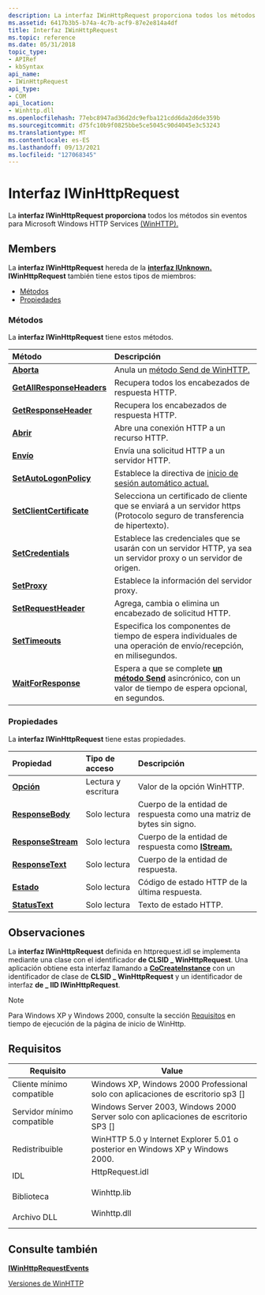 ```yaml
---
description: La interfaz IWinHttpRequest proporciona todos los métodos sin eventos para Microsoft Windows HTTP Services (WinHTTP).
ms.assetid: 6417b3b5-b74a-4c7b-acf9-87e2e814a4df
title: Interfaz IWinHttpRequest
ms.topic: reference
ms.date: 05/31/2018
topic_type:
- APIRef
- kbSyntax
api_name:
- IWinHttpRequest
api_type:
- COM
api_location:
- Winhttp.dll
ms.openlocfilehash: 77ebc8947ad36d2dc9efba121cdd6da2d6de359b
ms.sourcegitcommit: d75fc10b9f0825bbe5ce5045c90d4045e3c53243
ms.translationtype: MT
ms.contentlocale: es-ES
ms.lasthandoff: 09/13/2021
ms.locfileid: "127068345"
---
```

# <a name="iwinhttprequest-interface"></a>Interfaz IWinHttpRequest

La **interfaz IWinHttpRequest proporciona** todos los métodos sin eventos para Microsoft Windows HTTP Services [(WinHTTP).](about-winhttp.md)

## <a name="members"></a>Members

La **interfaz IWinHttpRequest** hereda de la [**interfaz IUnknown.**](/windows/desktop/api/unknwn/nn-unknwn-iunknown) **IWinHttpRequest** también tiene estos tipos de miembros:

-   [Métodos](#methods)
-   [Propiedades](#properties)

### <a name="methods"></a>Métodos

La **interfaz IWinHttpRequest** tiene estos métodos.



| Método                                                                 | Descripción                                                                                                                             |
|:-----------------------------------------------------------------------|:----------------------------------------------------------------------------------------------------------------------------------------|
| [**Aborta**](iwinhttprequest-abort.md)                                 | Anula un [método Send de WinHTTP.](about-winhttp.md) [](iwinhttprequest-send.md)<br/>                                           |
| [**GetAllResponseHeaders**](iwinhttprequest-getallresponseheaders.md) | Recupera todos los encabezados de respuesta HTTP.<br/>                                                                                         |
| [**GetResponseHeader**](iwinhttprequest-getresponseheader.md)         | Recupera los encabezados de respuesta HTTP.<br/>                                                                                         |
| [**Abrir**](iwinhttprequest-open.md)                                   | Abre una conexión HTTP a un recurso HTTP.<br/>                                                                                |
| [**Envío**](iwinhttprequest-send.md)                                   | Envía una solicitud HTTP a un servidor HTTP.<br/>                                                                                     |
| [**SetAutoLogonPolicy**](iwinhttprequest-setautologonpolicy.md)       | Establece la directiva de [inicio de sesión automático actual.](authentication-in-winhttp.md)<br/>                             |
| [**SetClientCertificate**](iwinhttprequest-setclientcertificate.md)   | Selecciona un certificado de cliente que se enviará a un servidor https (Protocolo seguro de transferencia de hipertexto).<br/>                                 |
| [**SetCredentials**](iwinhttprequest-setcredentials.md)               | Establece las credenciales que se usarán con un servidor HTTP, ya sea un servidor proxy o un servidor de origen.<br/>                             |
| [**SetProxy**](iwinhttprequest-setproxy.md)                           | Establece la información del servidor proxy.<br/>                                                                                               |
| [**SetRequestHeader**](iwinhttprequest-setrequestheader.md)           | Agrega, cambia o elimina un encabezado de solicitud HTTP.<br/>                                                                            |
| [**SetTimeouts**](iwinhttprequest-settimeouts.md)                     | Especifica los componentes de tiempo de espera individuales de una operación de envío/recepción, en milisegundos.<br/>                                   |
| [**WaitForResponse**](iwinhttprequest-waitforresponse.md)             | Espera a que se complete [**un método Send**](iwinhttprequest-send.md) asincrónico, con un valor de tiempo de espera opcional, en segundos.<br/> |



 

### <a name="properties"></a>Propiedades

La **interfaz IWinHttpRequest** tiene estas propiedades.



| Propiedad                                                            | Tipo de acceso           | Descripción                                                           |
|:--------------------------------------------------------------------|:----------------------|:----------------------------------------------------------------------|
| [**Opción**](iwinhttprequest-option.md)<br/>                 | Lectura y escritura<br/> | Valor de la opción WinHTTP.<br/>                                    |
| [**ResponseBody**](iwinhttprequest-responsebody.md)<br/>     | Solo lectura<br/>  | Cuerpo de la entidad de respuesta como una matriz de bytes sin signo.<br/>    |
| [**ResponseStream**](iwinhttprequest-responsestream.md)<br/> | Solo lectura<br/>  | Cuerpo de la entidad de respuesta como [**IStream.**](/windows/desktop/api/objidl/nn-objidl-istream)<br/> |
| [**ResponseText**](iwinhttprequest-responsetext.md)<br/>     | Solo lectura<br/>  | Cuerpo de la entidad de respuesta.<br/>                                  |
| [**Estado**](iwinhttprequest-status.md)<br/>                 | Solo lectura<br/>  | Código de estado HTTP de la última respuesta.<br/>               |
| [**StatusText**](iwinhttprequest-statustext.md)<br/>         | Solo lectura<br/>  | Texto de estado HTTP.<br/>                                      |



 

## <a name="remarks"></a>Observaciones

La **interfaz IWinHttpRequest** definida en httprequest.idl se implementa mediante una clase con el identificador **de CLSID \_ WinHttpRequest**. Una aplicación obtiene esta interfaz llamando a [**CoCreateInstance**](/windows/desktop/api/combaseapi/nf-combaseapi-cocreateinstance) con un identificador de clase de **CLSID \_ WinHttpRequest** y un identificador de interfaz **de \_ IID IWinHttpRequest**.

> [!Note]  
> Para Windows XP y Windows 2000, consulte la sección [Requisitos](winhttp-start-page.md) en tiempo de ejecución de la página de inicio de WinHttp.

 

## <a name="requirements"></a>Requisitos



| Requisito | Value |
|-------------------------------------|--------------------------------------------------------------------------------------------|
| Cliente mínimo compatible<br/> | Windows XP, Windows 2000 Professional solo con aplicaciones de escritorio sp3 \[\]<br/>            |
| Servidor mínimo compatible<br/> | Windows Server 2003, Windows 2000 Server solo con aplicaciones de escritorio SP3 \[\]<br/>         |
| Redistribuible<br/>          | WinHTTP 5.0 y Internet Explorer 5.01 o posterior en Windows XP y Windows 2000.<br/> |
| IDL<br/>                      | <dl> <dt>HttpRequest.idl</dt> </dl> |
| Biblioteca<br/>                  | <dl> <dt>Winhttp.lib</dt> </dl>     |
| Archivo DLL<br/>                      | <dl> <dt>Winhttp.dll</dt> </dl>     |



## <a name="see-also"></a>Consulte también

<dl> <dt>

[**IWinHttpRequestEvents**](iwinhttprequestevents-interface.md)
</dt> <dt>

[Versiones de WinHTTP](winhttp-versions.md)
</dt> </dl>

 

